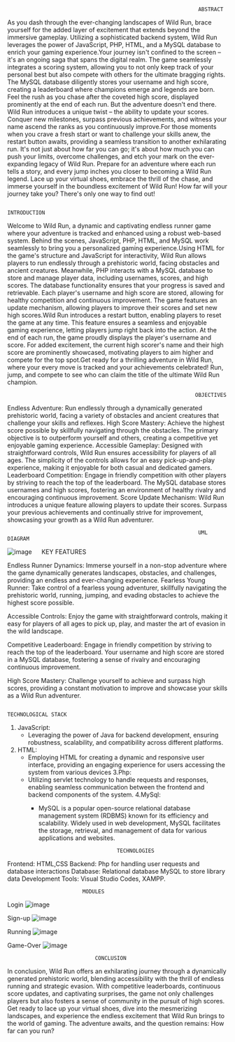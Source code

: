                                                                  ABSTRACT
As you dash through the ever-changing landscapes of Wild Run, brace yourself for the added layer of excitement that extends beyond the immersive gameplay. Utilizing a sophisticated backend system, Wild Run leverages the power of JavaScript, PHP, HTML, and a MySQL database to enrich your gaming experience.Your journey isn't confined to the screen – it's an ongoing saga that spans the digital realm. The game seamlessly integrates a scoring system, allowing you to not only keep track of your personal best but also compete with others for the ultimate bragging rights. The MySQL database diligently stores your username and high score, creating a leaderboard where champions emerge and legends are born.
Feel the rush as you chase after the coveted high score, displayed prominently at the end of each run. But the adventure doesn't end there. Wild Run introduces a unique twist – the ability to update your scores. Conquer new milestones, surpass previous achievements, and witness your name ascend the ranks as you continuously improve.For those moments when you crave a fresh start or want to challenge your skills anew, the restart button awaits, providing a seamless transition to another exhilarating run. It's not just about how far you can go; it's about how much you can push your limits, overcome challenges, and etch your mark on the ever-expanding legacy of Wild Run.
Prepare for an adventure where each run tells a story, and every jump inches you closer to becoming a Wild Run legend. Lace up your virtual shoes, embrace the thrill of the chase, and immerse yourself in the boundless excitement of Wild Run! How far will your journey take you? There's only one way to find out!


                                                                INTRODUCTION

	       
Welcome to Wild Run, a dynamic and captivating endless runner game where your adventure is tracked and enhanced using a robust web-based system. Behind the scenes, JavaScript, PHP, HTML, and MySQL work seamlessly to bring you a personalized gaming experience.Using HTML for the game's structure and JavaScript for interactivity, Wild Run allows players to run endlessly through a prehistoric world, facing obstacles and ancient creatures. Meanwhile, PHP interacts with a MySQL database to store and manage player data, including usernames, scores, and high scores.
The database functionality ensures that your progress is saved and retrievable. Each player's username and high score are stored, allowing for healthy competition and continuous improvement. The game features an update mechanism, allowing players to improve their scores and set new high scores.Wild Run introduces a restart button, enabling players to reset the game at any time. This feature ensures a seamless and enjoyable gaming experience, letting players jump right back into the action.
At the end of each run, the game proudly displays the player's username and score. For added excitement, the current high scorer's name and their high score are prominently showcased, motivating players to aim higher and compete for the top spot.Get ready for a thrilling adventure in Wild Run, where your every move is tracked and your achievements celebrated! Run, jump, and compete to see who can claim the title of the ultimate Wild Run champion.  


                                                                OBJECTIVES

	      
Endless Adventure: 
	Run endlessly through a dynamically generated prehistoric world, facing a variety of obstacles and ancient creatures that challenge your skills and reflexes.
High Score Mastery: 
	Achieve the highest score possible by skillfully navigating through the obstacles. The primary objective is to outperform yourself and others, creating a competitive yet enjoyable gaming experience.
Accessible Gameplay: 
	Designed with straightforward controls, Wild Run ensures accessibility for players of all ages. The simplicity of the controls allows for an easy pick-up-and-play experience, making it enjoyable for both casual and dedicated gamers. 
Leaderboard Competition: 
	Engage in friendly competition with other players by striving to reach the top of the leaderboard. The MySQL database stores usernames and high scores, fostering an environment of healthy rivalry and encouraging continuous improvement. 
Score Update Mechanism:
 	Wild Run introduces a unique feature allowing players to update their scores. Surpass your previous achievements and continually strive for improvement, showcasing your growth as a Wild Run adventurer. 
  
	

                                                                 UML DIAGRAM
![image](https://github.com/rkram23/WildRun-game/assets/138103785/7178fade-50f9-4298-8301-492a5039dfd7)
  
 								KEY FEATURES

Endless Runner Dynamics:
 	Immerse yourself in a non-stop adventure where the game dynamically generates landscapes, obstacles, and challenges, providing an endless and ever-changing experience.
Fearless Young Runner: 
	Take control of a fearless young adventurer, skillfully navigating the prehistoric world, running, jumping, and evading obstacles to achieve the highest score possible.

Accessible Controls: 
	Enjoy the game with straightforward controls, making it easy for players of all ages to pick up, play, and master the art of evasion in the wild landscape.

Competitive Leaderboard: 
	Engage in friendly competition by striving to reach the top of the leaderboard. Your username and high score are stored in a MySQL database, fostering a sense of rivalry and encouraging continuous improvement.

High Score Mastery: 
	Challenge yourself to achieve and surpass high scores, providing a constant motivation to improve and showcase your skills as a Wild Run adventurer.


                                                                TECHNOLOGICAL STACK

1. JavaScript:
   - Leveraging the power of Java for backend development, ensuring robustness, scalability, and compatibility across different platforms.
2. HTML:
   - Employing HTML for creating a dynamic and responsive user interface, providing an engaging experience for users accessing the system from various devices
3.Php:
   - Utilizing servlet technology to handle requests and responses, enabling seamless communication between the frontend and backend components of the system.
4.MySql:
     - MySQL is a popular open-source relational database management system (RDBMS) known for its efficiency and scalability. Widely used in web development, MySQL facilitates the storage, retrieval, and management of data for various applications and websites.


       								TECHNOLOGIES



Frontend: HTML,CSS
Backend: Php for handling user requests and database interactions
Database: Relational database MySQL to store library data
Development Tools: Visual Studio Codes, XAMPP.


							MODULES

Login
![image](https://github.com/rkram23/WildRun-game/assets/138103785/f58f2468-941f-4e14-805b-4c77a06348e5)


Sign-up
 ![image](https://github.com/rkram23/WildRun-game/assets/138103785/18c0ab40-9350-4666-b236-f182350d6734)

Running
 ![image](https://github.com/rkram23/WildRun-game/assets/138103785/d9d14433-835f-4597-8544-58f34892991f)


Game-Over
 ![image](https://github.com/rkram23/WildRun-game/assets/138103785/20ef3b74-504a-42cc-8695-d9e4864cadd4)




								CONCLUSION

In conclusion, Wild Run offers an exhilarating journey through a dynamically generated prehistoric world, blending accessibility with the thrill of endless running and strategic evasion. With competitive leaderboards, continuous score updates, and captivating surprises, the game not only challenges players but also fosters a sense of community in the pursuit of high scores. Get ready to lace up your virtual shoes, dive into the mesmerizing landscapes, and experience the endless excitement that Wild Run brings to the world of gaming. The adventure awaits, and the question remains: How far can you run?

